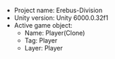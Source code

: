 <!-- UNITY CODE ASSIST INSTRUCTIONS START -->
- Project name: Erebus-Division
- Unity version: Unity 6000.0.32f1
- Active game object:
  - Name: Player(Clone)
  - Tag: Player
  - Layer: Player
<!-- UNITY CODE ASSIST INSTRUCTIONS END -->